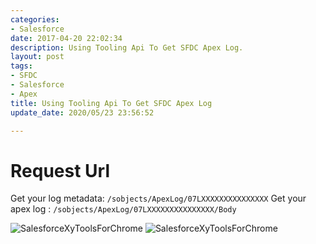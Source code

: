 ```yaml
---
categories:
- Salesforce
date: 2017-04-20 22:02:34
description: Using Tooling Api To Get SFDC Apex Log.
layout: post
tags:
- SFDC
- Salesforce
- Apex
title: Using Tooling Api To Get SFDC Apex Log
update_date: 2020/05/23 23:56:52

---
```


# Request Url

Get your log metadata: `/sobjects/ApexLog/07LXXXXXXXXXXXXXXX`
Get your apex log : `/sobjects/ApexLog/07LXXXXXXXXXXXXXXX/Body`

  ![SalesforceXyToolsForChrome](/blog/images/salesforcexytools-for-chrome-example/sfdc-tooling-apexlog-1.jpg) 
  ![SalesforceXyToolsForChrome](/blog/images/salesforcexytools-for-chrome-example/sfdc-tooling-apexlog-2.jpg) 